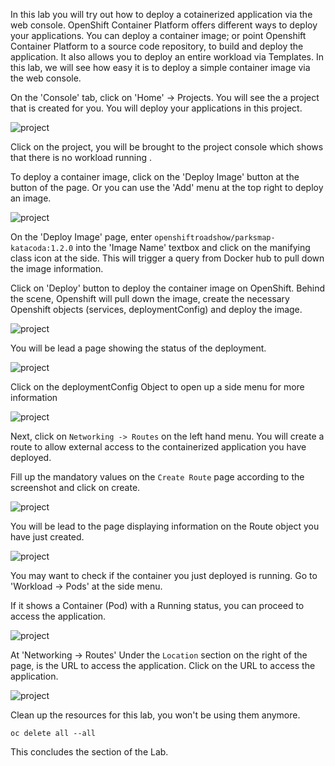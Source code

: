 In this lab you will try out how to deploy a cotainerized application via the web console. OpenShift Container Platform offers different ways to deploy your applications. You can deploy a container image; or point Openshift Container Platform to a source code repository, to build and deploy the application. It also allows you to deploy an entire workload via Templates. In this lab, we will see how easy it is to deploy a simple container image via the web console.

On the 'Console' tab, click on 'Home' -> Projects. You will see the a project that is created for you. You will deploy your applications in this project.

![project](images/deploy-img1.png)

Click on the project, you will be brought to the project console which shows that there is no workload running .

To deploy a container image, click on the 'Deploy Image' button at the button of the page. Or you can use the 'Add' menu at the top right to deploy an image.

![project](images/deploy-img2.png)


On the 'Deploy Image' page, enter ```openshiftroadshow/parksmap-katacoda:1.2.0``` into the 'Image Name' textbox and click on the manifying class icon at the side. This will trigger a query from Docker hub to pull down the image information.

Click on 'Deploy' button to deploy the container image on OpenShift.
Behind the scene, Openshift will pull down the image, create the necessary Openshift objects (services, deploymentConfig) and deploy the image.

![project](images/deploy-img-a.png)

You will be lead a page showing the status of the deployment.

![project](images/deploy-img-b.png)

Click on the deploymentConfig Object to open up a side menu for more information

![project](images/deploy-img-b1.png)


Next, click on ```Networking -> Routes``` on the left hand menu.
You will create a route to allow external access to the containerized application you have deployed.

Fill up the mandatory values on the ```Create Route``` page according to the screenshot and click on create.

![project](images/deploy-img-c.png)


You will be lead to the page displaying information on the Route object you have just created. 

![project](images/deploy-img-d.png)

You may want to check if the container you just deployed is running. Go to 'Workload -> Pods' at the side menu.

If it shows a Container (Pod) with a Running status, you can proceed to access the application. 

![project](images/deploy-img-f.png)

At 'Networking -> Routes'
Under the ```Location``` section on the right of the page, is the URL to access the application. 
Click on the URL to access the application.

![project](images/deploy-img-e.png)


Clean up the resources for this lab, you won't be using them anymore.

```execute
oc delete all --all
```

This concludes the section of the Lab.

